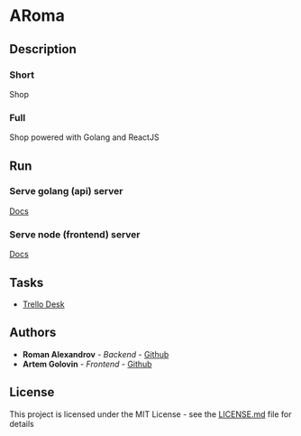 # ARoma

## Description

### Short
Shop

### Full
Shop powered with Golang and ReactJS

## Run
### Serve golang (api) server
[Docs](https://github.com/Pogchamp-company/ARoma/blob/master/backend-app/README.md)

### Serve node (frontend) server
[Docs](https://github.com/Pogchamp-company/ARoma/blob/master/frontend-app/README.md)

## Tasks
* [Trello Desk](https://trello.com/b/odFHaFib/aroma)


## Authors

* **Roman Alexandrov** - *Backend* - [Github](https://github.com/AlexandrovRoman)
* **Artem Golovin** - *Frontend* - [Github](https://github.com/RustyGuard)

## License
This project is licensed under the MIT License - see the [LICENSE.md](https://github.com/Pogchamp-company/ARoma/blob/master/LICENSE) file for details

